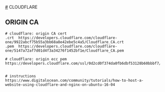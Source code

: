 [#](#.md) CLOUDFLARE

## ORIGIN CA

    # cloudflare: origin CA cert
    .crt  https://developers.cloudflare.com/cloudflare-one/9922abcf75b55a3bb68a8e42ebe5c4a5/Cloudflare_CA.crt
    .pem  https://developers.cloudflare.com/cloudflare-one/5147a72af7d01d4f3a34276f1452bf1e/Cloudflare_CA.pem
    
    # cloudflare: origin ecc pem 
    https://developers.cloudflare.com/ssl/0d2cd0f374da0fb6dbf53128b60bbbf7/origin_ca_ecc_root.pem
    

    # instructions
    https://www.digitalocean.com/community/tutorials/how-to-host-a-website-using-cloudflare-and-nginx-on-ubuntu-16-04
